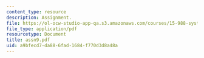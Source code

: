 ```yaml
---
content_type: resource
description: Assignment.
file: https://ol-ocw-studio-app-qa.s3.amazonaws.com/courses/15-988-system-dynamics-self-study-fall-1998-spring-1999/a9bfecd7da886fad1684f770d3d8a48a_assn9.pdf
file_type: application/pdf
resourcetype: Document
title: assn9.pdf
uid: a9bfecd7-da88-6fad-1684-f770d3d8a48a
---
```

